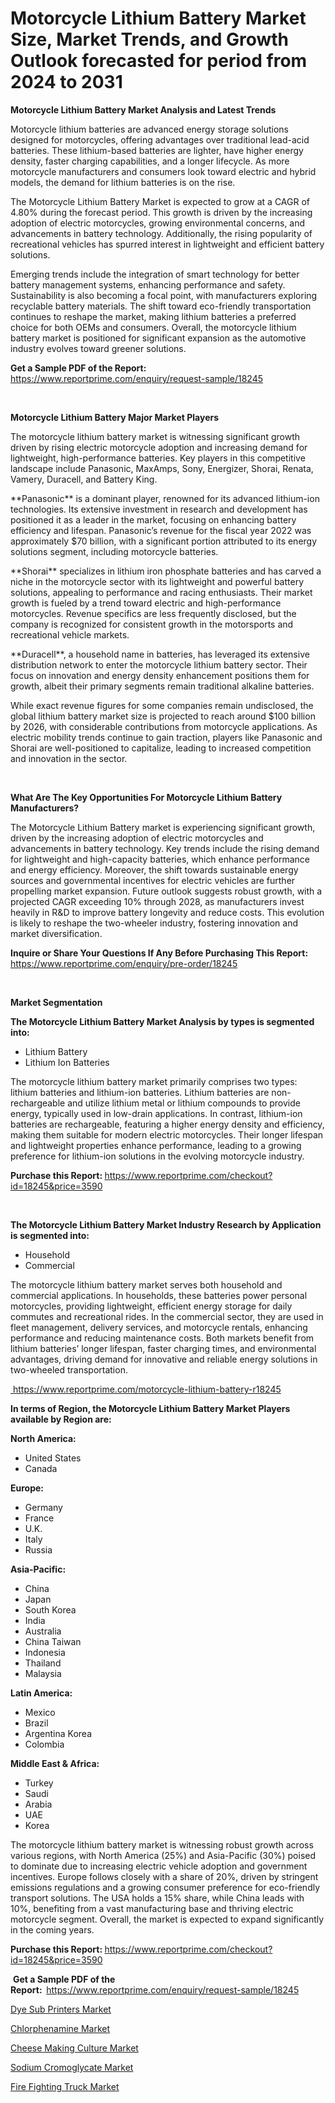 <p><h1>Motorcycle Lithium Battery Market Size, Market Trends, and Growth Outlook forecasted for period from 2024 to 2031</h1></p><p><strong>Motorcycle Lithium Battery Market Analysis and Latest Trends</strong></p>
<p><p>Motorcycle lithium batteries are advanced energy storage solutions designed for motorcycles, offering advantages over traditional lead-acid batteries. These lithium-based batteries are lighter, have higher energy density, faster charging capabilities, and a longer lifecycle. As more motorcycle manufacturers and consumers look toward electric and hybrid models, the demand for lithium batteries is on the rise.</p><p>The Motorcycle Lithium Battery Market is expected to grow at a CAGR of 4.80% during the forecast period. This growth is driven by the increasing adoption of electric motorcycles, growing environmental concerns, and advancements in battery technology. Additionally, the rising popularity of recreational vehicles has spurred interest in lightweight and efficient battery solutions. </p><p>Emerging trends include the integration of smart technology for better battery management systems, enhancing performance and safety. Sustainability is also becoming a focal point, with manufacturers exploring recyclable battery materials. The shift toward eco-friendly transportation continues to reshape the market, making lithium batteries a preferred choice for both OEMs and consumers. Overall, the motorcycle lithium battery market is positioned for significant expansion as the automotive industry evolves toward greener solutions.</p></p>
<p><strong>Get a Sample PDF of the Report:&nbsp;</strong> <a href="https://www.reportprime.com/enquiry/request-sample/18245?utm_campaign=99&utm_medium=2&utm_source=Github&utm_content=ia&utm_term=21112024&utm_id=motorcycle-lithium-battery">https://www.reportprime.com/enquiry/request-sample/18245</a></p>
<p>&nbsp;</p>
<p><strong>Motorcycle Lithium Battery Major Market Players</strong></p>
<p><p>The motorcycle lithium battery market is witnessing significant growth driven by rising electric motorcycle adoption and increasing demand for lightweight, high-performance batteries. Key players in this competitive landscape include Panasonic, MaxAmps, Sony, Energizer, Shorai, Renata, Vamery, Duracell, and Battery King.</p><p>**Panasonic** is a dominant player, renowned for its advanced lithium-ion technologies. Its extensive investment in research and development has positioned it as a leader in the market, focusing on enhancing battery efficiency and lifespan. Panasonic’s revenue for the fiscal year 2022 was approximately $70 billion, with a significant portion attributed to its energy solutions segment, including motorcycle batteries.</p><p>**Shorai** specializes in lithium iron phosphate batteries and has carved a niche in the motorcycle sector with its lightweight and powerful battery solutions, appealing to performance and racing enthusiasts. Their market growth is fueled by a trend toward electric and high-performance motorcycles. Revenue specifics are less frequently disclosed, but the company is recognized for consistent growth in the motorsports and recreational vehicle markets.</p><p>**Duracell**, a household name in batteries, has leveraged its extensive distribution network to enter the motorcycle lithium battery sector. Their focus on innovation and energy density enhancement positions them for growth, albeit their primary segments remain traditional alkaline batteries.</p><p>While exact revenue figures for some companies remain undisclosed, the global lithium battery market size is projected to reach around $100 billion by 2026, with considerable contributions from motorcycle applications. As electric mobility trends continue to gain traction, players like Panasonic and Shorai are well-positioned to capitalize, leading to increased competition and innovation in the sector.</p></p>
<p>&nbsp;</p>
<p><strong>What Are The Key Opportunities For Motorcycle Lithium Battery Manufacturers?</strong></p>
<p><p>The Motorcycle Lithium Battery market is experiencing significant growth, driven by the increasing adoption of electric motorcycles and advancements in battery technology. Key trends include the rising demand for lightweight and high-capacity batteries, which enhance performance and energy efficiency. Moreover, the shift towards sustainable energy sources and governmental incentives for electric vehicles are further propelling market expansion. Future outlook suggests robust growth, with a projected CAGR exceeding 10% through 2028, as manufacturers invest heavily in R&D to improve battery longevity and reduce costs. This evolution is likely to reshape the two-wheeler industry, fostering innovation and market diversification.</p></p>
<p><strong>Inquire or Share Your Questions If Any Before Purchasing This Report:</strong> <a href="https://www.reportprime.com/enquiry/pre-order/18245?utm_campaign=99&utm_medium=2&utm_source=Github&utm_content=ia&utm_term=21112024&utm_id=motorcycle-lithium-battery">https://www.reportprime.com/enquiry/pre-order/18245</a></p>
<p>&nbsp;</p>
<p><strong>Market Segmentation</strong></p>
<p><strong>The Motorcycle Lithium Battery Market Analysis by types is segmented into:</strong></p>
<p><ul><li>Lithium Battery</li><li>Lithium Ion Batteries</li></ul></p>
<p><p>The motorcycle lithium battery market primarily comprises two types: lithium batteries and lithium-ion batteries. Lithium batteries are non-rechargeable and utilize lithium metal or lithium compounds to provide energy, typically used in low-drain applications. In contrast, lithium-ion batteries are rechargeable, featuring a higher energy density and efficiency, making them suitable for modern electric motorcycles. Their longer lifespan and lightweight properties enhance performance, leading to a growing preference for lithium-ion solutions in the evolving motorcycle industry.</p></p>
<p><strong>Purchase this Report:&nbsp;</strong><a href="https://www.reportprime.com/checkout?id=18245&price=3590&utm_campaign=99&utm_medium=2&utm_source=Github&utm_content=ia&utm_term=21112024&utm_id=motorcycle-lithium-battery">https://www.reportprime.com/checkout?id=18245&price=3590</a></p>
<p>&nbsp;</p>
<p><strong>The Motorcycle Lithium Battery Market Industry Research by Application is segmented into:</strong></p>
<p><ul><li>Household</li><li>Commercial</li></ul></p>
<p><p>The motorcycle lithium battery market serves both household and commercial applications. In households, these batteries power personal motorcycles, providing lightweight, efficient energy storage for daily commutes and recreational rides. In the commercial sector, they are used in fleet management, delivery services, and motorcycle rentals, enhancing performance and reducing maintenance costs. Both markets benefit from lithium batteries’ longer lifespan, faster charging times, and environmental advantages, driving demand for innovative and reliable energy solutions in two-wheeled transportation.</p></p>
<p><a href="https://www.reportprime.com/motorcycle-lithium-battery-r18245?utm_campaign=99&utm_medium=2&utm_source=Github&utm_content=ia&utm_term=21112024&utm_id=motorcycle-lithium-battery">&nbsp;https://www.reportprime.com/motorcycle-lithium-battery-r18245</a></p>
<p><strong>In terms of Region, the Motorcycle Lithium Battery Market Players available by Region are:</strong></p>
<p>
    <p> <strong> North America: </strong>
        <ul>
            <li>United States</li>
            <li>Canada</li>
        </ul>
        </p> 
    <p> <strong> Europe: </strong>
        <ul>
            <li>Germany</li>
            <li>France</li>
            <li>U.K.</li>
            <li>Italy</li>
            <li>Russia</li>
        </ul>
        </p> 
    <p> <strong> Asia-Pacific: </strong>
        <ul>
            <li>China</li>
            <li>Japan</li>
            <li>South Korea</li>
            <li>India</li>
            <li>Australia</li>
            <li>China Taiwan</li>
            <li>Indonesia</li>
            <li>Thailand</li>
            <li>Malaysia</li>
        </ul>
        </p> 
    <p> <strong> Latin America: </strong>
        <ul>
            <li>Mexico</li>
            <li>Brazil</li>
            <li>Argentina Korea</li>
            <li>Colombia</li>
        </ul>
        </p> 
    <p> <strong> Middle East & Africa: </strong>
        <ul>
            <li>Turkey</li>
            <li>Saudi</li>
            <li>Arabia</li>
            <li>UAE</li>
            <li>Korea</li>
        </ul>
    </p>
    </p>
<p><p>The motorcycle lithium battery market is witnessing robust growth across various regions, with North America (25%) and Asia-Pacific (30%) poised to dominate due to increasing electric vehicle adoption and government incentives. Europe follows closely with a share of 20%, driven by stringent emissions regulations and a growing consumer preference for eco-friendly transport solutions. The USA holds a 15% share, while China leads with 10%, benefiting from a vast manufacturing base and thriving electric motorcycle segment. Overall, the market is expected to expand significantly in the coming years.</p></p>
<p><strong>Purchase this Report: </strong><a href="https://www.reportprime.com/checkout?id=18245&price=3590&utm_campaign=99&utm_medium=2&utm_source=Github&utm_content=ia&utm_term=21112024&utm_id=motorcycle-lithium-battery">https://www.reportprime.com/checkout?id=18245&price=3590</a></p>
<p>&nbsp;<strong>Get a Sample PDF of the Report:&nbsp;&nbsp;</strong><a href="https://www.reportprime.com/enquiry/request-sample/18245?utm_campaign=99&utm_medium=2&utm_source=Github&utm_content=ia&utm_term=21112024&utm_id=motorcycle-lithium-battery">https://www.reportprime.com/enquiry/request-sample/18245</a></p>
<p><strong></strong></p>
<p><p><a href="https://www.linkedin.com/pulse/dye-sub-printers-market-pulse-105-expansion-blueprint-tcmac?utm_campaign=99&utm_medium=2&utm_source=Github&utm_content=ia&utm_term=21112024&utm_id=motorcycle-lithium-battery">Dye Sub Printers Market</a></p><p><a href="https://issuu.com/reportprime-2/docs/chlorphenamine-market-size-2030.ppt_6d481cdaa6d8b5?utm_campaign=99&utm_medium=2&utm_source=Github&utm_content=ia&utm_term=21112024&utm_id=motorcycle-lithium-battery">Chlorphenamine Market</a></p><p><a href="https://www.linkedin.com/pulse/insightful-highlights-cheese-making-culture-market-report-7x3de?utm_campaign=99&utm_medium=2&utm_source=Github&utm_content=ia&utm_term=21112024&utm_id=motorcycle-lithium-battery">Cheese Making Culture Market</a></p><p><a href="https://issuu.com/reportprime-2/docs/sodium-cromoglycate-market-size-203_e39bebdf7ef4d6?utm_campaign=99&utm_medium=2&utm_source=Github&utm_content=ia&utm_term=21112024&utm_id=motorcycle-lithium-battery">Sodium Cromoglycate Market</a></p><p><a href="https://www.linkedin.com/pulse/future-fire-fighting-truck-market-key-growth-drivers-oa7hc?utm_campaign=99&utm_medium=2&utm_source=Github&utm_content=ia&utm_term=21112024&utm_id=motorcycle-lithium-battery">Fire Fighting Truck Market</a></p></p>